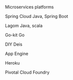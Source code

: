 Microservices platforms

Spring Cloud
Java, Spring Boot

Lagom
Java, scala

Go-kit
Go

DIY
Deis

App Engine

Heroku

Pivotal Cloud Foundry
